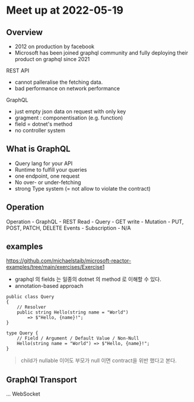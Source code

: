 # Meet up at 2022-05-19
## Overview
- 2012 on production by facebook
- Microsoft has been joined graphql community and fully deploying their product on graphql since 2021


REST API
- cannot palleralise the fetching data.
- bad performance on network performance

GraphQL
- just empty json data on request with only key
- gragment : componentisation (e.g. function)
- field = dotnet's method
- no controller system



## What is GraphQL
- Query lang for your API
- Runtime to fulfill your queries
- one endpoint, one request
- No over- or under-fetching
- strong Type system (= not allow to violate the contract)


## Operation
Operation - GraphQL - REST
Read - Query - GET
write - Mutation - PUT, POST, PATCH, DELETE
Events - Subscription - N/A

## examples
https://github.com/michaelstaib/microsoft-reactor-examples/tree/main/exercises/Exercise1 
- graphql 의 fields 는 일종의 dotnet 의 method 로 이해할 수 있다. 
- annotation-based approach
```
public class Query
{
    // Resolver
    public string Hello(string name = "World")
        => $"Hello, {name}!";
}

type Query {
    // Field / Argument / Default Value / Non-Null
    Hello(string name = "World") => $"Hello, {name}!";
}
```
> child가 nullable 이어도 부모가 null 이면 contract을 위반 했다고 본다. 

## GraphQl Transport
...
WebSocket

## 




